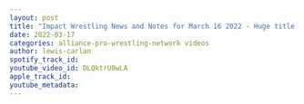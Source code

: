 ```yaml
---
layout: post
title: "Impact Wrestling News and Notes for March 16 2022 - Huge title match signed for Philly!"
date: 2022-03-17
categories: alliance-pro-wrestling-network videos
author: lewis-carlan
spotify_track_id: 
youtube_video_id: DLQktrU9wLA
apple_track_id: 
youtube_metadata: 
---
```

